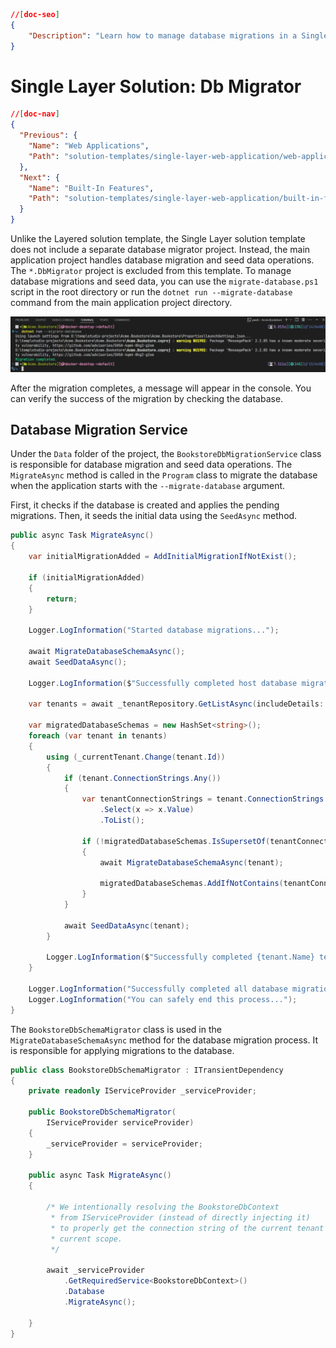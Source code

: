 ```json
//[doc-seo]
{
    "Description": "Learn how to manage database migrations in a Single Layer solution with ABP Framework using scripts and commands for seamless operations."
}
```

# Single Layer Solution: Db Migrator

````json
//[doc-nav]
{
  "Previous": {
    "Name": "Web Applications",
    "Path": "solution-templates/single-layer-web-application/web-applications"
  },
  "Next": {
    "Name": "Built-In Features",
    "Path": "solution-templates/single-layer-web-application/built-in-features"
  }
}
````

Unlike the Layered solution template, the Single Layer solution template does not include a separate database migrator project. Instead, the main application project handles database migration and seed data operations. The `*.DbMigrator` project is excluded from this template. To manage database migrations and seed data, you can use the `migrate-database.ps1` script in the root directory or run the `dotnet run --migrate-database` command from the main application project directory.

![Single Layer Solution: Db Migrator](images/single-layer-db-migrator.png)

After the migration completes, a message will appear in the console. You can verify the success of the migration by checking the database.

## Database Migration Service

Under the `Data` folder of the project, the `BookstoreDbMigrationService` class is responsible for database migration and seed data operations. The `MigrateAsync` method is called in the `Program` class to migrate the database when the application starts with the `--migrate-database` argument.

First, it checks if the database is created and applies the pending migrations. Then, it seeds the initial data using the `SeedAsync` method. 

```csharp
public async Task MigrateAsync()
{
    var initialMigrationAdded = AddInitialMigrationIfNotExist();

    if (initialMigrationAdded)
    {
        return;
    }

    Logger.LogInformation("Started database migrations...");

    await MigrateDatabaseSchemaAsync();
    await SeedDataAsync();

    Logger.LogInformation($"Successfully completed host database migrations.");

    var tenants = await _tenantRepository.GetListAsync(includeDetails: true);

    var migratedDatabaseSchemas = new HashSet<string>();
    foreach (var tenant in tenants)
    {
        using (_currentTenant.Change(tenant.Id))
        {
            if (tenant.ConnectionStrings.Any())
            {
                var tenantConnectionStrings = tenant.ConnectionStrings
                    .Select(x => x.Value)
                    .ToList();

                if (!migratedDatabaseSchemas.IsSupersetOf(tenantConnectionStrings))
                {
                    await MigrateDatabaseSchemaAsync(tenant);

                    migratedDatabaseSchemas.AddIfNotContains(tenantConnectionStrings);
                }
            }

            await SeedDataAsync(tenant);
        }

        Logger.LogInformation($"Successfully completed {tenant.Name} tenant database migrations.");
    }

    Logger.LogInformation("Successfully completed all database migrations.");
    Logger.LogInformation("You can safely end this process...");
}
```

The `BookstoreDbSchemaMigrator` class is used in the `MigrateDatabaseSchemaAsync` method for the database migration process. It is responsible for applying migrations to the database.

```csharp
public class BookstoreDbSchemaMigrator : ITransientDependency
{
    private readonly IServiceProvider _serviceProvider;

    public BookstoreDbSchemaMigrator(
        IServiceProvider serviceProvider)
    {
        _serviceProvider = serviceProvider;
    }

    public async Task MigrateAsync()
    {
        
        /* We intentionally resolving the BookstoreDbContext
         * from IServiceProvider (instead of directly injecting it)
         * to properly get the connection string of the current tenant in the
         * current scope.
         */

        await _serviceProvider
            .GetRequiredService<BookstoreDbContext>()
            .Database
            .MigrateAsync();

    }
}
```